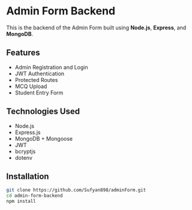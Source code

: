 # Admin Form Backend

This is the backend of the Admin Form built using **Node.js**, **Express**, and **MongoDB**.

##  Features

- Admin Registration and Login
- JWT Authentication
- Protected Routes
- MCQ Upload
- Student Entry Form

##  Technologies Used

- Node.js
- Express.js
- MongoDB + Mongoose
- JWT
- bcryptjs
- dotenv

##  Installation

```bash
git clone https://github.com/Sufyan898/adminForm.git
cd admin-form-backend
npm install
